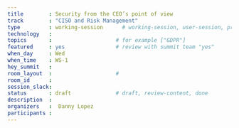 ```yaml
---
title        : Security from the CEO’s point of view
track        : "CISO and Risk Management"
type         : working-session      # working-session, user-session, product-session
technology   :
topics       :                    # for example ["GDPR"]
featured     : yes                # review with summit team "yes"
when_day     : Wed
when_time    : WS-1
hey_summit   :
room_layout  :                    #
room_id      :
session_slack: 
status       : draft              # draft, review-content, done
description  :
organizers   :  Danny Lopez
participants :
---
```



<!--(add intro)

## WHY

(...)

## What

(...)

## Outcomes

(...)

## References

(...)


## Previous-->
